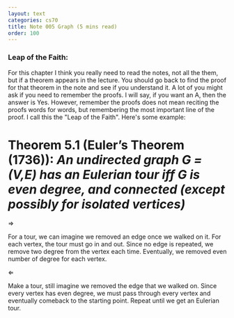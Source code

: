```yaml
---
layout: text
categories: cs70
title: Note 005 Graph (5 mins read)
order: 100
---
```

### Leap of the Faith:

For this chapter I think you really need to read the notes, not all the them, but if a theorem appears in the lecture. You should go back to find the proof for that theorem in the note and see if you understand it. A lot of you might ask if you need to remember the proofs. I will say, if you want an A, then the answer is Yes. However, remember the proofs does not mean reciting the proofs words for words, but remembering the most important line of the proof. I call this the "Leap of the Faith". Here's some example:

# Theorem 5.1 (Euler’s Theorem (1736)): *An undirected graph G = (V,E) has an Eulerian tour iff G is even degree, and connected (except possibly for isolated vertices)*

$\Rightarrow$

For a tour, we can imagine we removed an edge once we walked on it. For each vertex, the tour must go in and out. Since no edge is repeated, we remove two degree from the vertex each time. Eventually, we removed even number of degree for each vertex.

$\Leftarrow$

Make a tour, still imagine we removed the edge that we walked on. Since every vertex has even degree, we must pass through every vertex and eventually comeback to the starting point. Repeat until we get an Eulerian tour.


